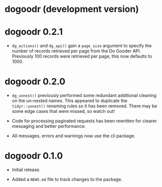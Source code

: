 # dogoodr (development version)

# dogoodr 0.2.1

* `dg_actions()` and `dg_api()` gain a `page_size` argument to specify the number of records retrieved per page from the Do Gooder API. Previously 100 records were retrieved per page, this now defaults to 1000.

# dogoodr 0.2.0

* `dg_unnest()` previously performed some redundant additional cleaning on the un-nested names. This appeared to duplicate the `tidyr::unnest()` renaming rules so it has been removed. There may be some edge cases that were missed, so watch out!

* Code for processing paginated requests has been rewritten for clearer messaging and better performance.

* All messages, errors and warnings now use the cli package.

# dogoodr 0.1.0

* Initial release.

* Added a `NEWS.md` file to track changes to the package.
